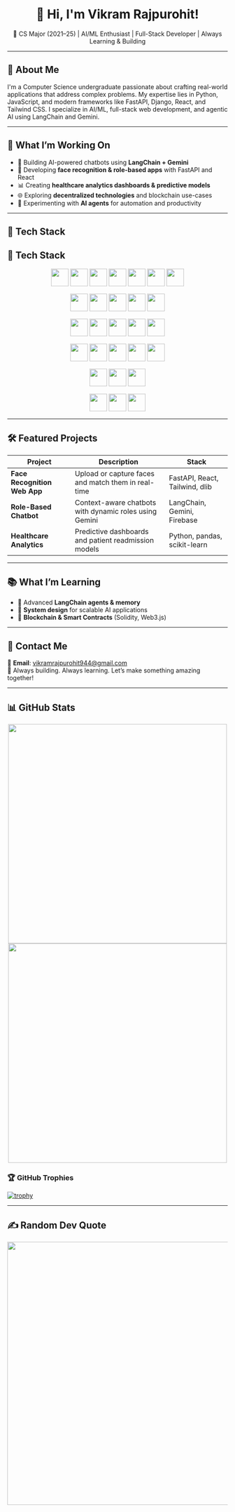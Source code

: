 <h1 align="center">👋 Hi, I'm Vikram Rajpurohit!</h1>
<p align="center">🚀 CS Major (2021–25) | AI/ML Enthusiast | Full-Stack Developer | Always Learning & Building</p>

---

## 🧠 About Me

I'm a Computer Science undergraduate passionate about crafting real-world applications that address complex problems. My expertise lies in Python, JavaScript, and modern frameworks like FastAPI, Django, React, and Tailwind CSS. I specialize in AI/ML, full-stack web development, and agentic AI using LangChain and Gemini.

---

## 🚀 What I’m Working On

- 🤖 Building AI-powered chatbots using **LangChain + Gemini**
- 📱 Developing **face recognition & role-based apps** with FastAPI and React
- 📊 Creating **healthcare analytics dashboards & predictive models**
- 🌐 Exploring **decentralized technologies** and blockchain use-cases
- 🧠 Experimenting with **AI agents** for automation and productivity

---

## 🧰 Tech Stack 
<h2>🚀 Tech Stack</h2>

<p align="center">
  <!-- Languages -->
  <img src="https://img.shields.io/badge/Python-3776AB?style=flat&logo=python&logoColor=white" height="40"/>
  <img src="https://img.shields.io/badge/JavaScript-F7DF1E?style=flat&logo=javascript&logoColor=black" height="40"/>
  <img src="https://img.shields.io/badge/TypeScript-3178C6?style=flat&logo=typescript&logoColor=white" height="40"/>
  <img src="https://img.shields.io/badge/SQL-4479A1?style=flat&logo=postgresql&logoColor=white" height="40"/>
  <img src="https://img.shields.io/badge/MySQL-005C84?style=flat&logo=mysql&logoColor=white" height="40"/>
  <img src="https://img.shields.io/badge/HTML5-E34F26?style=flat&logo=html5&logoColor=white" height="40"/>
  <img src="https://img.shields.io/badge/CSS3-1572B6?style=flat&logo=css3&logoColor=white" height="40"/>
</p>

<p align="center">
  <!-- Frameworks & Libraries -->
  <img src="https://img.shields.io/badge/FastAPI-009688?style=flat&logo=fastapi&logoColor=white" height="40"/>
  <img src="https://img.shields.io/badge/Django-092E20?style=flat&logo=django&logoColor=white" height="40"/>
  <img src="https://img.shields.io/badge/Flask-000000?style=flat&logo=flask&logoColor=white" height="40"/>
  <img src="https://img.shields.io/badge/React-20232A?style=flat&logo=react" height="40"/>
  <img src="https://img.shields.io/badge/Next.js-000000?style=flat&logo=next.js" height="40"/>
</p>

<p align="center">
  <!-- AI/ML -->
  <img src="https://img.shields.io/badge/LangChain-00BFA6?style=flat" height="40"/>
  <img src="https://img.shields.io/badge/Gemini-5C5CFF?style=flat" height="40"/>
  <img src="https://img.shields.io/badge/OpenAI-412991?style=flat&logo=openai" height="40"/>
  <img src="https://img.shields.io/badge/scikit--learn-F7931E?style=flat&logo=scikit-learn&logoColor=white" height="40"/>
  <img src="https://img.shields.io/badge/pandas-150458?style=flat&logo=pandas" height="40"/>
</p>

<p align="center">
  <!-- DevOps & Deployment -->
  <img src="https://img.shields.io/badge/Docker-2496ED?style=flat&logo=docker&logoColor=white" height="40"/>
  <img src="https://img.shields.io/badge/Jenkins-D24939?style=flat&logo=jenkins&logoColor=white" height="40"/>
  <img src="https://img.shields.io/badge/Git-F05032?style=flat&logo=git&logoColor=white" height="40"/>
  <img src="https://img.shields.io/badge/GitHub_Actions-2088FF?style=flat&logo=github-actions&logoColor=white" height="40"/>
  <img src="https://img.shields.io/badge/Render-0099FF?style=flat&logo=render" height="40"/>
</p>

<p align="center">
  <!-- Databases -->
  <img src="https://img.shields.io/badge/PostgreSQL-336791?style=flat&logo=postgresql&logoColor=white" height="40"/>
  <img src="https://img.shields.io/badge/Firebase-FFCA28?style=flat&logo=firebase&logoColor=black" height="40"/>
  <img src="https://img.shields.io/badge/SQLite-003B57?style=flat&logo=sqlite&logoColor=white" height="40"/>
</p>

<p align="center">
  <!-- Design -->
  <img src="https://img.shields.io/badge/Tailwind_CSS-38B2AC?style=flat&logo=tailwind-css" height="40"/>
  <img src="https://img.shields.io/badge/Bootstrap-563D7C?style=flat&logo=bootstrap" height="40"/>
  <img src="https://img.shields.io/badge/Figma-F24E1E?style=flat&logo=figma" height="40"/>
</p>


---

## 🛠️ Featured Projects

| Project | Description | Stack |
|--------|-------------|-------|
| **Face Recognition Web App** | Upload or capture faces and match them in real-time | FastAPI, React, Tailwind, dlib |
| **Role-Based Chatbot** | Context-aware chatbots with dynamic roles using Gemini | LangChain, Gemini, Firebase |
| **Healthcare Analytics** | Predictive dashboards and patient readmission models | Python, pandas, scikit-learn |

---

## 📚 What I’m Learning

- 🧠 Advanced **LangChain agents & memory**
- 📐 **System design** for scalable AI applications
- 🔗 **Blockchain & Smart Contracts** (Solidity, Web3.js)

---

## 📧 Contact Me

📩 **Email**: vikramrajpurohit944@gmail.com  
💬 Always building. Always learning. Let’s make something amazing together!

---

## 📊 GitHub Stats

<p align="center">
  <img width="500" src="https://github-readme-stats.vercel.app/api?username=vikram84846&show_icons=true&theme=radical" />
  <img width="500" src="https://github-readme-streak-stats.herokuapp.com?user=vikram84846&theme=radical&date_format=M%20j%5B%2C%20Y%5D" />
</p>


### 🏆 GitHub Trophies
[![trophy](https://github-profile-trophy.vercel.app/?username=vikram84846&theme=radical)](https://github.com/ryo-ma/github-profile-trophy)

---

## ✍️ Random Dev Quote

<p align="center">
  <img width="600" src="https://quotes-github-readme.vercel.app/api?type=horizontal&theme=dark" />
</p>


